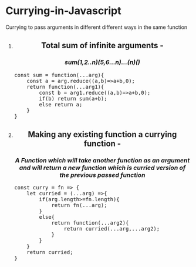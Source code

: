 # Currying-in-Javascript
Currying to pass arguments in different different ways in the same function
<ol><li><h2 style="text-align:center"> Total sum of infinite arguments - </h2>
<h3 style="text-align:center"><i>sum(1,2..n)(5,6…n)…(n)()</i></h3>
<pre>
const sum = function(...arg){
    const a = arg.reduce((a,b)=>a+b,0);
    return function(...arg1){
        const b = arg1.reduce((a,b)=>a+b,0);
        if(b) return sum(a+b);
        else return a;
    }
}
</pre></li><li><h2 style="text-align:center"> Making any existing function a currying function - </h2><h3 style="text-align:center"><i>A Function which will take another function as an argument and will return a new function which is curried version of the previous passed function</i></h3><pre>
const curry = fn => {
    let curried = (...arg) =>{
        if(arg.length>=fn.length){
            return fn(...arg);
        }
        else{
            return function(...arg2){
                return curried(...arg,...arg2);
            }
        }
    }
    return curried;
}
</pre></li></ol>
